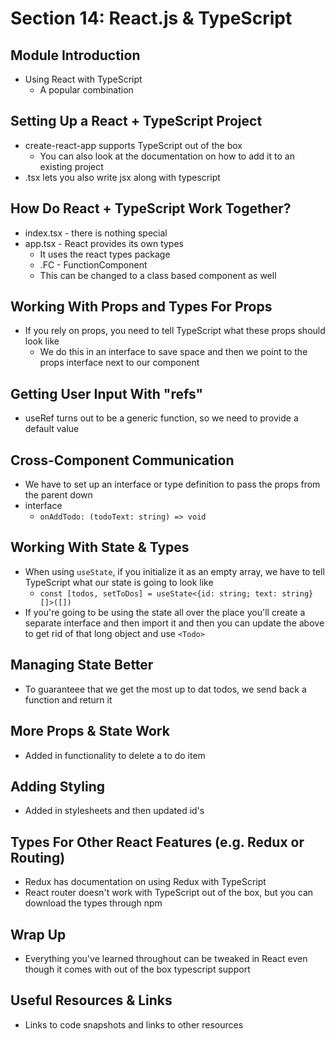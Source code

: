 # Section 14: React.js & TypeScript

## Module Introduction
- Using React with TypeScript 
  - A popular combination 

## Setting Up a React + TypeScript Project
- create-react-app supports TypeScript out of the box
  - You can also look at the documentation on how to add it to an existing project 
- .tsx lets you also write jsx along with typescript 

## How Do React + TypeScript Work Together?
- index.tsx - there is nothing special 
- app.tsx - React provides its own types 
  - It uses the react types package 
  - .FC - FunctionComponent 
  - This can be changed to a class based component as well 

## Working With Props and Types For Props
- If you rely on props, you need to tell TypeScript what these props should look like 
  - We do this in an interface to save space and then we point to the props interface next to our component 

## Getting User Input With "refs"
- useRef turns out to be a generic function, so we need to provide a default value 

## Cross-Component Communication
- We have to set up an interface or type definition to pass the props from the parent down 
- interface 
  - `onAddTodo: (todoText: string) => void`

## Working With State & Types
- When using `useState`, if you initialize it as an empty array, we have to tell TypeScript what our state is going to look like 
  - `const [todos, setToDos] = useState<{id: string; text: string}[]>([])`
- If you're going to be using the state all over the place you'll create a separate interface and then import it and then you can update the above to get rid of that long object and use `<Todo>`

## Managing State Better
- To guaranteee that we get the most up to dat todos, we send back a function and return it 

## More Props & State Work
- Added in functionality to delete a to do item 

## Adding Styling
- Added in stylesheets and then updated id's 

## Types For Other React Features (e.g. Redux or Routing)
- Redux has documentation on using Redux with TypeScript 
- React router doesn't work with TypeScript out of the box, but you can download the types through npm 

## Wrap Up
- Everything you've learned throughout can be tweaked in React even though it comes with out of the box typescript support 

## Useful Resources & Links
- Links to code snapshots and links to other resources 